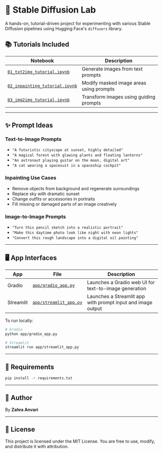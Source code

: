 # 🧪 Stable Diffusion Lab

A hands-on, tutorial-driven project for experimenting with various Stable Diffusion pipelines using Hugging Face's `diffusers` library.

## 📚 Tutorials Included

| Notebook | Description |
|----------|-------------|
| [`01_txt2img_tutorial.ipynb`](./notebooks/txt2img_tutorial.ipynb) | Generate images from text prompts |
| [`02_inpainting_tutorial.ipynb`](./notebooks/inpainting_tutorial.ipynb) | Modify masked image areas using prompts |
| [`03_img2img_tutorial.ipynb`](./notebooks/img2img_tutorial.ipynb) | Transform images using guiding prompts |

---

## ✨ Prompt Ideas

### Text-to-Image Prompts
- `"A futuristic cityscape at sunset, highly detailed"`
- `"A magical forest with glowing plants and floating lanterns"`
- `"An astronaut playing guitar on the moon, digital art"`
- `"A cat wearing a spacesuit in a spaceship cockpit"`

### Inpainting Use Cases
- Remove objects from background and regenerate surroundings
- Replace sky with dramatic sunset
- Change outfits or accessories in portraits
- Fill missing or damaged parts of an image creatively

### Image-to-Image Prompts
- `"Turn this pencil sketch into a realistic portrait"`
- `"Make this daytime photo look like night with neon lights"`
- `"Convert this rough landscape into a digital oil painting"`

---

## 🖥️ App Interfaces

| App | File | Description |
|-----|------|-------------|
| Gradio | [`app/gradio_app.py`](./app/gradio_app.py) | Launches a Gradio web UI for text-to-image generation |
| Streamlit | [`app/streamlit_app.py`](./app/streamlit_app.py) | Launches a Streamlit app with prompt input and image output |

To run locally:
```bash
# Gradio
python app/gradio_app.py

# Streamlit
streamlit run app/streamlit_app.py
```

---

## 🧰 Requirements

```bash
pip install -r requirements.txt
```

---

## 🧠 Author

By **Zahra Anvari**

---

## 📜 License

This project is licensed under the MIT License. You are free to use, modify, and distribute it with attribution.
